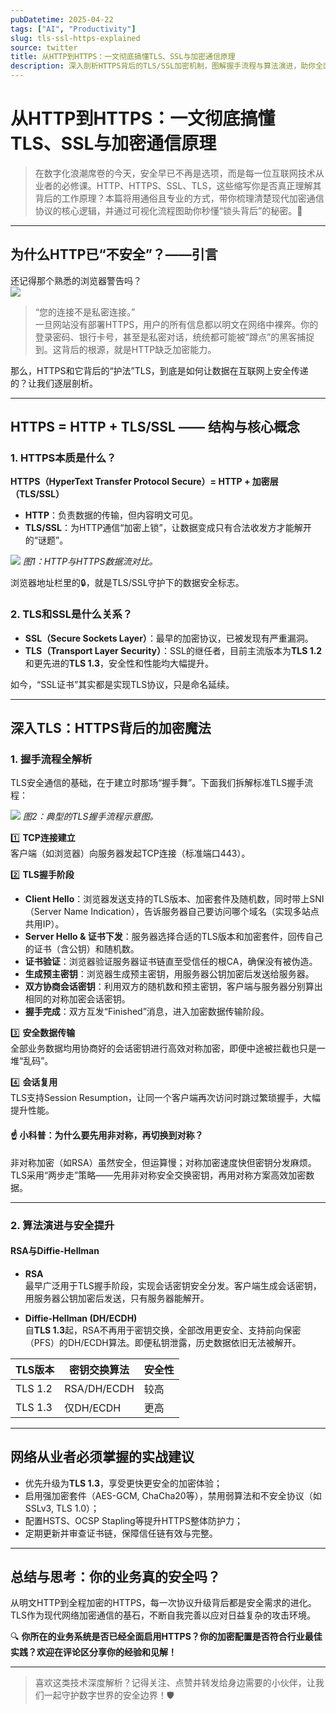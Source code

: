 ```yaml
---
pubDatetime: 2025-04-22
tags: ["AI", "Productivity"]
slug: tls-ssl-https-explained
source: twitter
title: 从HTTP到HTTPS：一文彻底搞懂TLS、SSL与加密通信原理
description: 深入剖析HTTPS背后的TLS/SSL加密机制，图解握手流程与算法演进，助你全面掌握现代网络安全通信的核心原理。
---
```


# 从HTTP到HTTPS：一文彻底搞懂TLS、SSL与加密通信原理

> 在数字化浪潮席卷的今天，安全早已不再是选项，而是每一位互联网技术从业者的必修课。HTTP、HTTPS、SSL、TLS，这些缩写你是否真正理解其背后的工作原理？本篇将用通俗且专业的方式，带你梳理清楚现代加密通信协议的核心逻辑，并通过可视化流程图助你秒懂“锁头背后”的秘密。🔐

---

## 为什么HTTP已“不安全”？——引言

还记得那个熟悉的浏览器警告吗？  
![](../../assets/281/281-1.png)

> “您的连接不是私密连接。”  
> 一旦网站没有部署HTTPS，用户的所有信息都以明文在网络中裸奔。你的登录密码、银行卡号，甚至是私密对话，统统都可能被“蹲点”的黑客捕捉到。这背后的根源，就是HTTP缺乏加密能力。

那么，HTTPS和它背后的“护法”TLS，到底是如何让数据在互联网上安全传递的？让我们逐层剖析。

---

## HTTPS = HTTP + TLS/SSL —— 结构与核心概念

### 1. HTTPS本质是什么？

**HTTPS（HyperText Transfer Protocol Secure）= HTTP + 加密层（TLS/SSL）**

- **HTTP**：负责数据的传输，但内容明文可见。
- **TLS/SSL**：为HTTP通信“加密上锁”，让数据变成只有合法收发方才能解开的“谜题”。

![](../../assets/281/281-2.jpg)
_图1：HTTP与HTTPS数据流对比。_

浏览器地址栏里的🔒，就是TLS/SSL守护下的数据安全标志。

### 2. TLS和SSL是什么关系？

- **SSL（Secure Sockets Layer）**：最早的加密协议，已被发现有严重漏洞。
- **TLS（Transport Layer Security）**：SSL的继任者，目前主流版本为**TLS 1.2**和更先进的**TLS 1.3**，安全性和性能均大幅提升。

如今，“SSL证书”其实都是实现TLS协议，只是命名延续。

---

## 深入TLS：HTTPS背后的加密魔法

### 1. 握手流程全解析

TLS安全通信的基础，在于建立时那场“握手舞”。下面我们拆解标准TLS握手流程：

![](../../assets/281/281-3.jpg)
_图2：典型的TLS握手流程示意图。_

1️⃣ **TCP连接建立**  
客户端（如浏览器）向服务器发起TCP连接（标准端口443）。

2️⃣ **TLS握手阶段**

- **Client Hello**：浏览器发送支持的TLS版本、加密套件及随机数，同时带上SNI（Server Name Indication），告诉服务器自己要访问哪个域名（实现多站点共用IP）。
- **Server Hello & 证书下发**：服务器选择合适的TLS版本和加密套件，回传自己的证书（含公钥）和随机数。
- **证书验证**：浏览器验证服务器证书链直至受信任的根CA，确保没有被伪造。
- **生成预主密钥**：浏览器生成预主密钥，用服务器公钥加密后发送给服务器。
- **双方协商会话密钥**：利用双方的随机数和预主密钥，客户端与服务器分别算出相同的对称加密会话密钥。
- **握手完成**：双方互发“Finished”消息，进入加密数据传输阶段。

3️⃣ **安全数据传输**  
全部业务数据均用协商好的会话密钥进行高效对称加密，即便中途被拦截也只是一堆“乱码”。

4️⃣ **会话复用**  
TLS支持Session Resumption，让同一个客户端再次访问时跳过繁琐握手，大幅提升性能。

#### ☝️ 小科普：为什么要先用非对称，再切换到对称？

非对称加密（如RSA）虽然安全，但运算慢；对称加密速度快但密钥分发麻烦。TLS采用“两步走”策略——先用非对称安全交换密钥，再用对称方案高效加密数据。

---

### 2. 算法演进与安全提升

#### RSA与Diffie-Hellman

- **RSA**  
  最早广泛用于TLS握手阶段，实现会话密钥安全分发。客户端生成会话密钥，用服务器公钥加密后发送，只有服务器能解开。

- **Diffie-Hellman (DH/ECDH)**  
  自**TLS 1.3**起，RSA不再用于密钥交换，全部改用更安全、支持前向保密（PFS）的DH/ECDH算法。即便私钥泄露，历史数据依旧无法被解开。

| TLS版本 | 密钥交换算法 | 安全性 |
| ------- | ------------ | ------ |
| TLS 1.2 | RSA/DH/ECDH  | 较高   |
| TLS 1.3 | 仅DH/ECDH    | 更高   |

---

## 网络从业者必须掌握的实战建议

- 优先升级为**TLS 1.3**，享受更快更安全的加密体验；
- 启用强加密套件（AES-GCM, ChaCha20等），禁用弱算法和不安全协议（如SSLv3, TLS 1.0）；
- 配置HSTS、OCSP Stapling等提升HTTPS整体防护力；
- 定期更新并审查证书链，保障信任链有效与完整。

---

## 总结与思考：你的业务真的安全吗？

从明文HTTP到全程加密的HTTPS，每一次协议升级背后都是安全需求的进化。TLS作为现代网络加密通信的基石，不断自我完善以应对日益复杂的攻击环境。

🔍 **你所在的业务系统是否已经全面启用HTTPS？你的加密配置是否符合行业最佳实践？欢迎在评论区分享你的经验和见解！**

---

> 喜欢这类技术深度解析？记得关注、点赞并转发给身边需要的小伙伴，让我们一起守护数字世界的安全边界！🛡️
